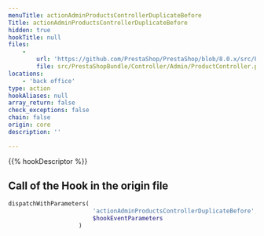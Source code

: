 ```yaml
---
menuTitle: actionAdminProductsControllerDuplicateBefore
Title: actionAdminProductsControllerDuplicateBefore
hidden: true
hookTitle: null
files:
    -
        url: 'https://github.com/PrestaShop/PrestaShop/blob/8.0.x/src/PrestaShopBundle/Controller/Admin/ProductController.php'
        file: src/PrestaShopBundle/Controller/Admin/ProductController.php
locations:
    - 'back office'
type: action
hookAliases: null
array_return: false
check_exceptions: false
chain: false
origin: core
description: ''

---
```


{{% hookDescriptor %}}

## Call of the Hook in the origin file

```php
dispatchWithParameters(
                        'actionAdminProductsControllerDuplicateBefore',
                        $hookEventParameters
                    )
```
